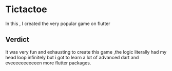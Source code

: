 # Tictactoe

In this , I created the very popular game on flutter

## Verdict

It was very fun and exhausting to create this game ,the logic literally had my head loop infinitely
but i got to learn a lot of advanced dart
and eveeeeeeeeeeen more flutter packages.

